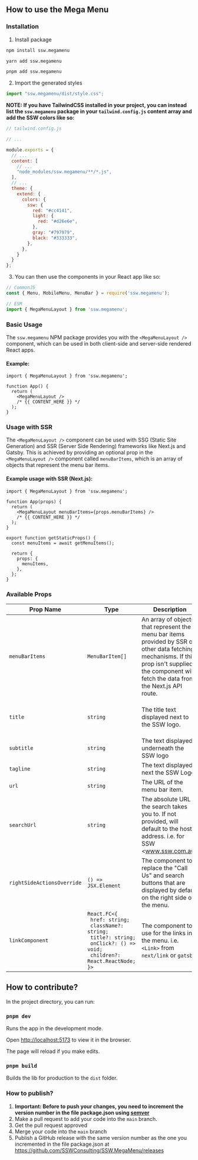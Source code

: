 ## How to use the Mega Menu

### Installation

1. Install package
```bash
npm install ssw.megamenu
```

```bash
yarn add ssw.megamenu
```

```bash
pnpm add ssw.megamenu
```

2. Import the generated styles

```javascript
import "ssw.megamenu/dist/style.css";
```

**NOTE: If you have TailwindCSS installed in your project, you can instead list the `ssw.megamenu` package in your `tailwind.config.js` content array and add the SSW colors like so:**

```js
// tailwind.config.js

// ...

module.exports = {
  // ...
  content: [
    // ...
    "node_modules/ssw.megamenu/**/*.js",
  ],
  // ...
  theme: {
    extend: {
      colors: {
        ssw: {
          red: "#cc4141",
          light: {
            red: "#d26e6e",
          },
          gray: "#797979",
          black: "#333333",
        },
      },
    }
  }
};

```

3. You can then use the components in your React app like so:
```javascript
// CommonJS
const { Menu, MobileMenu, MenuBar } = require('ssw.megamenu');

// ESM
import { MegaMenuLayout } from 'ssw.megamenu';
```

### Basic Usage

The `ssw.megamenu` NPM package provides you with the `<MegaMenuLayout />` component, which can be used in both client-side and server-side rendered React apps.

#### Example:

```tsx
import { MegaMenuLayout } from 'ssw.megamenu';

function App() {
  return (
    <MegaMenuLayout />
    /* {{ CONTENT_HERE }} */
  );
}

```

### Usage with SSR 

The `<MegaMenuLayout />` component can be used with SSG (Static Site Generation) and SSR (Server Side Rendering) frameworks like Next.js and Gatsby. This is achieved by providing an optional prop in the `<MegaMenuLayout />` component called `menuBarItems`, which is an array of objects that represent the menu bar items.

#### Example usage with SSR (Next.js):

```tsx
import { MegaMenuLayout } from 'ssw.megamenu';

function App(props) {
  return (
    <MegaMenuLayout menuBarItems={props.menuBarItems} />
    /* {{ CONTENT_HERE }} */
  );
}

export function getStaticProps() {
  const menuItems = await getMenuItems();

  return {
    props: {
      menuItems,
    },
  };
}

```

### Available Props 

| Prop Name | Type | Description | Required |
| --- | --- | --- | --- |
| `menuBarItems` | `MenuBarItem[]` | An array of objects that represent the menu bar items provided by SSR or other data fetching mechanisms. If this prop isn't supplied, the component will fetch the data from the Next.js API route. | No |
| `title` | `string` | The title text displayed next to the SSW logo. | Yes (If there is no `tagline` provided) |
| `subtitle` | `string` | The text displayed underneath the SSW logo | No |
| `tagline` | `string` | The text displayed next the SSW Logo. | No |
| `url` | `string` | The URL of the menu bar item. | No |
| `searchUrl` | `string` | The absolute URL the search takes you to. If not provided, will default to the host address. i.e. for SSW <www.ssw.com.au> | No |
| `rightSideActionsOverride` | `() => JSX.Element` | The component to replace the "Call Us" and search buttons that are displayed by default on the right side of the menu. | No |
| `linkComponent` | <code>React.FC<{<br>&nbsp;href: string;<br>&nbsp;className?: string;<br>&nbsp;title?: string;<br>&nbsp;onClick?: () => void;<br>&nbsp;children?: React.ReactNode;<br>}></code> | The component to use for the links in the menu. i.e. `<Link>` from `next/link` or `gatsby`  | No |
  



## How to contribute?

In the project directory, you can run:

### `pnpm dev`

Runs the app in the development mode.


Open [http://localhost:5173](http://localhost:5173) to view it in the browser.

The page will reload if you make edits.

### `pnpm build`

Builds the lib for production to the `dist` folder.<br />

### How to publish?

1. **Important: Before to push your changes, you need to increment the version number in the file package.json using [semver](https://semver.org/)**
2. Make a pull request to add your code into the `main` branch.
3. Get the pull request approved
4. Merge your code into the `main` branch
5. Publish a GitHub release with the same version number as the one you incremented in the file package.json at https://github.com/SSWConsulting/SSW.MegaMenu/releases
